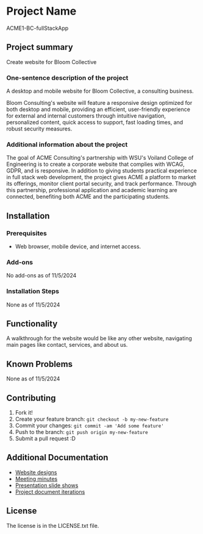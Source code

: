 # Project Name

ACME1-BC-fullStackApp

## Project summary

Create website for Bloom Collective

### One-sentence description of the project

A desktop and mobile website for Bloom Collective, a consulting business.

Bloom Consulting's website will feature a responsive design optimized for both desktop and mobile, providing an efficient, user-friendly experience for external and internal customers through intuitive navigation, personalized content, quick access to support, fast loading times, and robust security measures.

### Additional information about the project

The goal of ACME Consulting's partnership with WSU's Voiland College of Engineering is to create a corporate website that complies with WCAG, GDPR, and is responsive. In addition to giving students practical experience in full stack web development, the project gives ACME a platform to market its offerings, monitor client portal security, and track performance. Through this partnership, professional application and academic learning are connected, benefiting both ACME and the participating students.

## Installation

### Prerequisites

- Web browser, mobile device, and internet access.

### Add-ons
No add-ons as of 11/5/2024

### Installation Steps

None as of 11/5/2024

## Functionality

A walkthrough for the website would be like any other website, navigating main pages like contact, services, and about us.

## Known Problems

None as of 11/5/2024

## Contributing

1. Fork it!
2. Create your feature branch: `git checkout -b my-new-feature`
3. Commit your changes: `git commit -am 'Add some feature'`
4. Push to the branch: `git push origin my-new-feature`
5. Submit a pull request :D

## Additional Documentation

- [Website designs](https://github.com/aanthoonyy/ACME1-BC-fullStackApp/tree/main/Designs)
- [Meeting minutes](https://github.com/aanthoonyy/ACME1-BC-fullStackApp/tree/main/Minutes%20of%20Meeting)
- [Presentation slide shows](https://github.com/aanthoonyy/ACME1-BC-fullStackApp/tree/main/Presentations)
- [Project document iterations](https://github.com/aanthoonyy/ACME1-BC-fullStackApp/tree/main/Project%20Document%20Iterations)


## License
The license is in the LICENSE.txt file.
